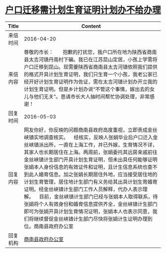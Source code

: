 # <a href="http://www.shangluo.gov.cn/zmhd/ldxxxx.jsp?urltype=leadermail.LeaderMailContentUrl&wbtreeid=1112&leadermailid=3584">户口迁移需计划生育证明计划办不给办理</a>
| Title |                                                                                                                                                                                   Content                                                                                                                                                                                    |
|:-----:|------------------------------------------------------------------------------------------------------------------------------------------------------------------------------------------------------------------------------------------------------------------------------------------------------------------------------------------------------------------------------|
| 来信时间  | 2016-04-20                                                                                                                                                                                                                                                                                                                                                                   |
| 来信内容  | 尊敬的市长：       抱歉的打扰您，我户口所在地为陕西省商南县太吉河镇丹南村下碥。我已在江苏昆山定居，小孩上学需将户口迁移到昆山。现需要陕西省商南县太吉河镇依照我们提供的格式开具计划生育证明，我们只生育一个小孩，我老公家已经开好计划生育证明作为佐证，需在太吉河镇计划办开立我的计划生育证明。但是乡计划办说“不管这个事情，嫁出去的女儿与他们无关”。恳请市长大人抽时间帮忙协调处理，非常感谢！                                                                                                                                                                         |
| 回复时间  | 2016-05-03                                                                                                                                                                                                                                                                                                                                                                   |
| 回复内容  | 网友你好，你反映的问题商南县政府高度重视，立即责成金丝峡镇实地调查核实。    经核实，反映人张娟毕业后户口迁入金丝峡镇派出所，一直在上海工作，并已外嫁，生育情况不详，其家人也长期居住在上海。两周前，张娟委托其远房亲戚前往金丝峡镇计生部门开具计划生育证明，但未出具任何能够证明张娟本人身份信息的有效证件和证明，且计生信息系统也查不到此人婚育信息。加之张娟长期居住外地，应当接受居住地的计划生育管理，居住地计生部门有义务给其出具计划生育婚育证明。经金丝峡镇计生部门工作人员解释，代办人表示理解。    目前，金丝峡镇计生部门已经与张娟本人取得联系，待张娟将个人有效身份和婚育信息提供齐全，金丝峡镇计生部门即可为张娟开具计划生育情况证明，张娟本人也表示同意，我们将继续督促金丝峡镇计生部门尽快将张娟计生证明办理到位。商南县政府办公室 |
| 回复机构  | <a href="../../category/agencies/商南县政府办公室.md">商南县政府办公室</a>                                                                                                                                                                                                                                                                                                                   |